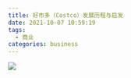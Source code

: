 ```yaml
---
title: 好市多（Costco）发展历程与启发
date: 2021-10-07 10:59:19
tags:
  - 商业
categories: business
---
```


![](/images/business/costco.jpeg)